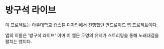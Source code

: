# 방구석 라이브

이 프로젝트는 아주대학교 캡스톤 디자인에서 진행했던 안드로이드 앱 프로젝트이다.

앱의 이름은 '방구석 라이브' 이며 이 앱은  두명의 유저가 스트리밍을 통해 노래대결을 펼치는 앱이다.
